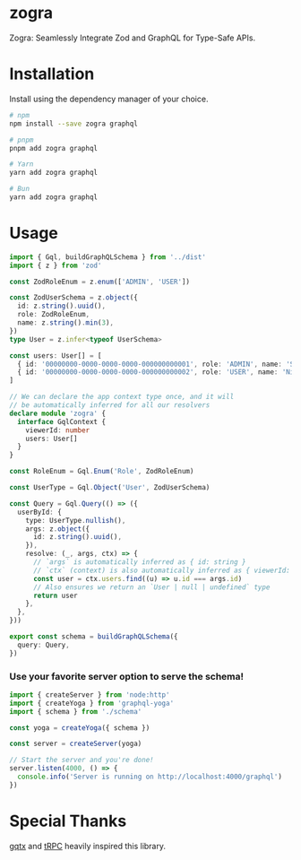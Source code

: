 # zogra

Zogra: Seamlessly Integrate Zod and GraphQL for Type-Safe APIs.

# Installation

Install using the dependency manager of your choice.

```bash
# npm
npm install --save zogra graphql

# pnpm
pnpm add zogra graphql

# Yarn
yarn add zogra graphql

# Bun
yarn add zogra graphql
```

# Usage

```typescript
import { Gql, buildGraphQLSchema } from '../dist'
import { z } from 'zod'

const ZodRoleEnum = z.enum(['ADMIN', 'USER'])

const ZodUserSchema = z.object({
  id: z.string().uuid(),
  role: ZodRoleEnum,
  name: z.string().min(3),
})
type User = z.infer<typeof UserSchema>

const users: User[] = [
  { id: '00000000-0000-0000-0000-000000000001', role: 'ADMIN', name: 'Sikan' },
  { id: '00000000-0000-0000-0000-000000000002', role: 'USER', name: 'Nicole' },
]

// We can declare the app context type once, and it will
// be automatically inferred for all our resolvers
declare module 'zogra' {
  interface GqlContext {
    viewerId: number
    users: User[]
  }
}

const RoleEnum = Gql.Enum('Role', ZodRoleEnum)

const UserType = Gql.Object('User', ZodUserSchema)

const Query = Gql.Query(() => ({
  userById: {
    type: UserType.nullish(),
    args: z.object({
      id: z.string().uuid(),
    }),
    resolve: (_, args, ctx) => {
      // `args` is automatically inferred as { id: string }
      // `ctx` (context) is also automatically inferred as { viewerId: number, users: User[] }
      const user = ctx.users.find((u) => u.id === args.id)
      // Also ensures we return an `User | null | undefined` type
      return user
    },
  },
}))

export const schema = buildGraphQLSchema({
  query: Query,
})
```

### Use your favorite server option to serve the schema!

```typescript
import { createServer } from 'node:http'
import { createYoga } from 'graphql-yoga'
import { schema } from './schema'

const yoga = createYoga({ schema })

const server = createServer(yoga)

// Start the server and you're done!
server.listen(4000, () => {
  console.info('Server is running on http://localhost:4000/graphql')
})
```

# Special Thanks

[gqtx](https://github.com/sikanhe/gqtx) and [tRPC](https://trpc.io) heavily inspired this library.
